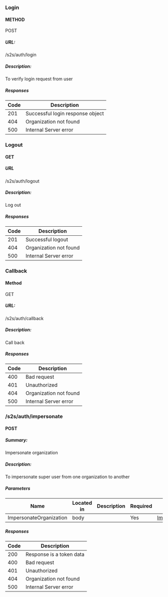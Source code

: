 ### Login

#### METHOD
POST
##### URL:
/s2s/auth/login

##### Description:

To verify login request from user

##### Responses

| Code | Description |
| ---- | ----------- |
| 201 | Successful login response object |
| 404 | Organization not found |
| 500 | Internal Server error |

### Logout

#### GET
##### URL
/s2s/auth/logout


##### Description:

Log out

##### Responses

| Code | Description |
| ---- | ----------- |
| 201 | Successful logout |
| 404 | Organization not found |
| 500 | Internal Server error |

### Callback

#### Method
GET
##### URL:

/s2s/auth/callback

##### Description:

Call back

##### Responses

| Code | Description |
| ---- | ----------- |
| 400 | Bad request |
| 401 | Unauthorized |
| 404 | Organization not found |
| 500 | Internal Server error |

### /s2s/auth/impersonate

#### POST
##### Summary:

Impersonate organization

##### Description:

To impersonate super user from one organization to another

##### Parameters

| Name | Located in | Description | Required | Schema |
| ---- | ---------- | ----------- | -------- | ---- |
| ImpersonateOrganization | body |  | Yes | [ImpersonateOrganization](#impersonateorganization) |

##### Responses

| Code | Description |
| ---- | ----------- |
| 200 | Response is a token data |
| 400 | Bad request |
| 401 | Unauthorized |
| 404 | Organization not found |
| 500 | Internal Server error |
